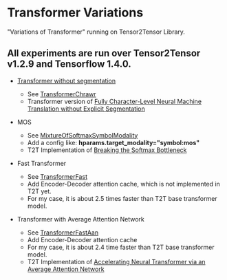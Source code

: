 Transformer Variations 
===

"Variations of Transformer" running on Tensor2Tensor Library.

All experiments are run over Tensor2Tensor v1.2.9 and Tensorflow 1.4.0.
---

* [Transformer without segmentation](./Transformer_without_segmentation.md)
    * See [TransformerChrawr](./models/transformer_chrawr.py)
    * Transformer version of [Fully Character-Level Neural Machine Translation without Explicit Segmentation](https://arxiv.org/pdf/1610.03017.pdf)

* MOS
    * See [MixtureOfSoftmaxSymbolModality](./utils/modalities.py)
    * Add a config like: **hparams.target_modality="symbol:mos"**
    * T2T Implementation of [Breaking the Softmax Bottleneck](https://arxiv.org/pdf/1711.03953.pdf) 

* Fast Transformer
    * See [TransformerFast](./modles/transformer_fast.py)
    * Add Encoder-Decoder attention cache, which is not implemented in T2T yet.
    * For my case, it is about 2.5 times faster than T2T base transformer model.

* Transformer with Average Attention Network
    * See [TransformerFastAan](./models/transformer_fast.py)
    * Add Encoder-Decoder attention cache
    * For my case, it is about 2.4 time faster than T2T base transformer model.
    * T2T Implementation of [Accelerating Neural Transformer via an Average Attention Network](https://arxiv.org/pdf/1805.00631.pdf)

